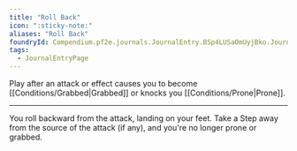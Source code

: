 ```yaml
---
title: "Roll Back"
icon: ":sticky-note:"
aliases: "Roll Back"
foundryId: Compendium.pf2e.journals.JournalEntry.BSp4LUSaOmUyjBko.JournalEntryPage.6xnJaS3qRZGdDHtr
tags:
  - JournalEntryPage
---
```

Play after an attack or effect causes you to become [[Conditions/Grabbed|Grabbed]] or knocks you [[Conditions/Prone|Prone]].

* * *

You roll backward from the attack, landing on your feet. Take a Step away from the source of the attack (if any), and you're no longer prone or grabbed.